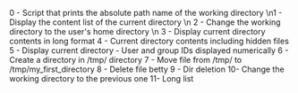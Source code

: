 0 - Script that prints the absolute path name of the working directory \n1 - Display the content list of the current directory \n
2 - Change the working directory to the user's home directory \n
3 - Display current directory contents in long format
4 - Current directory contents including hidden files
5 - Display current directory - User and group IDs displayed numerically
6 - Create a directory in /tmp/ directory
7 - Move file from /tmp/ to /tmp/my_first_directory
8 - Delete file betty
9 - Dir deletion 
10- Change the working directory to the previous one
11- Long list
